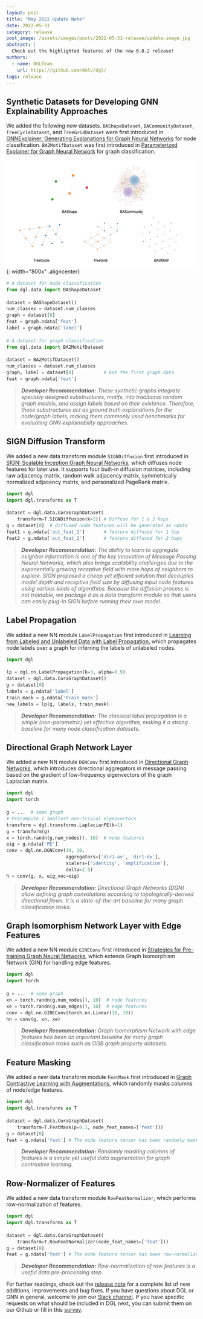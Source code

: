 ```yaml
---
layout: post
title: "May 2022 Update Note"
date: 2022-05-31
category: release
post_image: /assets/images/posts/2022-05-31-release/update-image.jpg
abstract: |
  Check out the highlighted features of the new 0.8.2 release!
authors:
  - name: DGLTeam
    url: https://github.com/dmlc/dgl/
tags: release
---
```


Synthetic Datasets for Developing GNN Explainability Approaches
---

We added the following new datasets. `BAShapeDataset`, `BACommunityDataset`, `TreeCycleDataset`, and `TreeGridDataset` were first introduced in [GNNExplainer: Generating Explanations for Graph Neural Networks](https://arxiv.org/abs/1903.03894v4) for node classification. `BA2MotifDataset` was first introduced in [Parameterized Explainer for Graph Neural Network](https://arxiv.org/abs/2011.04573) for graph classification.

![syn_data](/assets/images/posts/2022-05-31-release/syn_data.png){: width="800x" .aligncenter}

```python
# A dataset for node classification
from dgl.data import BAShapeDataset

dataset = BAShapeDataset()
num_classes = dataset.num_classes
graph = dataset[0]
feat = graph.ndata['feat']
label = graph.ndata['label']

# A dataset for graph classification
from dgl.data import BA2MotifDataset

dataset = BA2MotifDataset()
num_classes = dataset.num_classes
graph, label = dataset[0]           # Get the first graph data
feat = graph.ndata['feat']
```

> ***Developer Recommendation:*** *These synthetic graphs integrate specially designed substructures, motifs, into traditional random graph models, and assign labels based on their existence. Therefore, those substructures act as ground truth explanations for the node/graph labels, making them commonly used benchmarks for evaluating GNN explainability approaches.*

SIGN Diffusion Transform
---

We added a new data transform module `SIGNDiffusion` first introduced in [SIGN: Scalable Inception Graph Neural Networks](https://arxiv.org/abs/2004.11198), which diffuses node features for later use. It supports four built-in diffusion matrices, including raw adjacency matrix, random walk adjacency matrix, symmetrically normalized adjacency matrix, and personalized PageRank matrix.

```python
import dgl
import dgl.transforms as T

dataset = dgl.data.CoraGraphDataset(
    transform=T.SIGNDiffusion(k=2)) # Diffuse for 1 & 2 hops
g = dataset[0]  # diffused node features will be generated as ndata
feat1 = g.ndata['out_feat_1']       # feature diffused for 1 hop
feat2 = g.ndata['out_feat_2']       # feature diffused for 2 hops
```

> ***Developer Recommendation:*** *The ability to learn to aggregate neighbor information is one of the key innovation of Message Passing Neural Networks, which also brings scalability challenges due to the exponentially growing receptive field with more hops of neighbors to explore. SIGN proposed a cheap yet efficient solution that decouples model depth and receptive field size by diffusing input node features using various kinds of algorithms. Because the diffusion process is not trainable, we package it as a data transform module so that users can easily plug-in SIGN before running their own model.*

Label Propagation
---

We added a new NN module `LabelPropagation` first introduced in [Learning from Labeled and Unlabeled Data with Label Propagation](http://mlg.eng.cam.ac.uk/zoubin/papers/CMU-CALD-02-107.pdf), which propagates node labels over a graph for inferring the labels of unlabeled nodes.

```python
import dgl

lp = dgl.nn.LabelPropagation(k=3, alpha=0.9)
dataset = dgl.data.CoraGraphDataset()
g = dataset[0]
labels = g.ndata['label']
train_mask = g.ndata['train_mask']
new_labels = lp(g, labels, train_mask)
```

> ***Developer Recommendation:*** *The classical label propagation is a simple (non-parametric) yet effective algorithm, making it a strong baseline for many node classification datasets.*

Directional Graph Network Layer
---

We added a new NN module `DGNConv` first introduced in [Directional Graph Networks](https://arxiv.org/abs/2010.02863), which introduces directional aggregators in message passing based on the gradient of low-frequency eigenvectors of the graph Laplacian matrix.

```python
import dgl
import torch

g = ...  # some graph
# Precompute 1 smallest non-trivial eigenvectors
transform = dgl.transforms.LaplacianPE(k=1)
g = transform(g)
x = torch.randn(g.num_nodes(), 10)  # node features
eig = g.ndata['PE']
conv = dgl.nn.DGNConv(10, 10,
                      aggregators=['dir1-av', 'dir1-dx'],
                      scalers=['identity', 'amplification'],
                      delta=2.5)
h = conv(g, x, eig_vec=eig)
```

> ***Developer Recommendation:*** *Directional Graph Networks (DGN) allow defining graph convolutions according to topologically-derived directional flows. It is a state-of-the-art baseline for many graph classification tasks.*

Graph Isomorphism Network Layer with Edge Features
---

We added a new NN module `GINEConv` first introduced in [Strategies for Pre-training Graph Neural Networks](https://arxiv.org/abs/1905.12265), which extends Graph Isomorphism Network (GIN) for handling edge features.

```python
import dgl
import torch

g = ...  # some graph
xn = torch.randn(g.num_nodes(), 10)  # node features
xe = torch.randn(g.num_edges(), 10)  # edge features
conv = dgl.nn.GINEConv(torch.nn.Linear(10, 10))
hn = conv(g, xn, xe)
```

> ***Developer Recommendation:*** *Graph Isomorphism Network with edge features has been an important baseline for many graph classification tasks such as OGB graph property datasets.*

Feature Masking
---

We added a new data transform module `FeatMask` first introduced in [Graph Contrastive Learning with Augmentations](https://arxiv.org/abs/2010.13902), which randomly masks columns of node/edge features.

```python
import dgl
import dgl.transforms as T

dataset = dgl.data.CoraGraphDataset(
    transform=T.FeatMask(p=0.1, node_feat_names=['feat']))
g = dataset[0]
feat = g.ndata['feat'] # The node feature tensor has been randomly masked.
```

> ***Developer Recommendation:*** *Randomly masking columns of features is a simple yet useful data augmentation for graph contrastive learning.*

Row-Normalizer of Features
---

We added a new data transform module `RowFeatNormalizer`, which performs row-normalization of features.

```python
import dgl
import dgl.transforms as T

dataset = dgl.data.CoraGraphDataset(
    transform=T.RowFeatNormalizer(node_feat_names=['feat']))
g = dataset[0]
feat = g.ndata['feat'] # The node feature tensor has been row-normalized.
```

> ***Developer Recommendation:*** *Row-normalization of raw features is a useful data pre-processing step.*

For further readings, check out the [release note](https://github.com/dmlc/dgl/releases/tag/0.8.2) for a complete list of new additions, improvements and bug fixes. If you have questions about DGL or GNN in general, welcome to join our [Slack channel](https://deep-graph-library.slack.com/join/shared_invite/zt-eb4ict1g-xcg3PhZAFAB8p6dtKuP6xQ). If you have specific requests on what should be included in DGL next, you can submit them on our Github or fill in this [survey](https://forms.gle/tgKXFuUiGo9PeYBeA).
